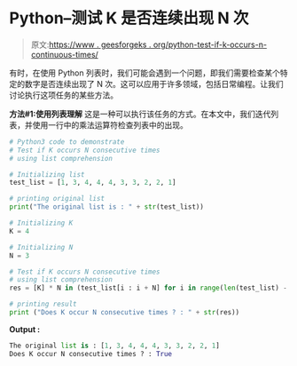 # Python–测试 K 是否连续出现 N 次

> 原文:[https://www . geesforgeks . org/python-test-if-k-occurs-n-continuous-times/](https://www.geeksforgeeks.org/python-test-if-k-occurs-n-consecutive-times/)

有时，在使用 Python 列表时，我们可能会遇到一个问题，即我们需要检查某个特定的数字是否连续出现了 N 次。这可以应用于许多领域，包括日常编程。让我们讨论执行这项任务的某些方法。

**方法#1:使用列表理解**
这是一种可以执行该任务的方式。在本文中，我们迭代列表，并使用一行中的乘法运算符检查列表中的出现。

```py
# Python3 code to demonstrate 
# Test if K occurs N consecutive times
# using list comprehension

# Initializing list
test_list = [1, 3, 4, 4, 4, 3, 3, 2, 2, 1]

# printing original list
print("The original list is : " + str(test_list))

# Initializing K 
K = 4

# Initializing N 
N = 3

# Test if K occurs N consecutive times
# using list comprehension
res = [K] * N in (test_list[i : i + N] for i in range(len(test_list) - N))

# printing result 
print ("Does K occur N consecutive times ? : " + str(res))
```

**Output :**

```py
The original list is : [1, 3, 4, 4, 4, 3, 3, 2, 2, 1]
Does K occur N consecutive times ? : True

```